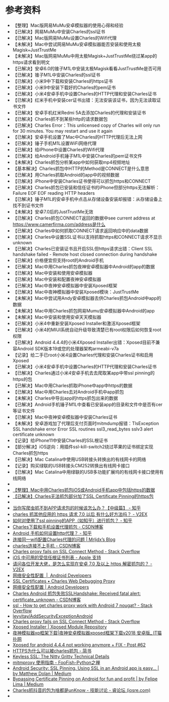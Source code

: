 # 参考资料

* 【整理】Mac版网易MuMu安卓模拟器的使用心得和经验
* 【已解决】网易MuMu中安装Charles的ssl证书
* 【已解决】Mac版网易MuMu设置Charles的Wifi代理
* 【未解决】Mac中尝试网易MuMu安卓模拟器能否安装和使用太极Magisk+JustTrustMe
* 【未解决】Mac版网易MuMu中用太极Magisk+JustTrustMe绕过某app的https请求看到明文
* 【已解决】安卓6.0的锥子M1L中安装太极Magisk看看JustTrustMe是否可用
* 【已解决】锥子M1L中安装Charles的ssl证书
* 【已解决】小米9中下载和安装Charles的https证书
* 【已解决】小米9中安装下载好的Charles的pem证书
* 【已解决】小米4安卓手机中设置Charles的HTTP代理和安装Charles证书
* 【已解决】红米手机中安装cer证书出错：无法安装该证书，因为无法读取证书文件
* 【已解决】安卓手机红米Redmi 5A去添加Charles的代理和安装证书
* 【已解决】Charles抓不到某些http的请求数据包
* 【已解决】Charles Error：This unlicensed copy of Charles will only run for 30 minutes. You may restart and use it again
* 【已解决】安卓手机设置了Mac中Charles的HTTP代理后无法上网
* 【已解决】锤子手机M1L设置WiFi网络代理
* 【已解决】给iPhone中设置Charles的Wifi代理
* 【已解决】给Android手机锤子M1L中安装Charles的pem证书文件
* 【未解决】Charles抓包分析某app中如何获取mp4视频地址
* 【基本解决】Charles抓包中HTTP的Method是CONNECT是什么意思
* 【已解决】用Charles抓取Android的app中的视频数据
* 【已解决】iPhone中安装Charles证书使得可以抓包https和CONNECT
* 【已解决】Charles抓包已安装和信任证书的iPhone但部分https无法解析：Failure EOF EOF reading HTTP headers
* 【已解决】锤子M1L的安卓手机中点击从存储设备安装却报错：从存储设备上找不到证书文件
* 【未解决】安卓7.0后的JustTrustMe无效
* 【已解决】Charles抓包CONNECT返回的数据中see current address at https://www.camerfirma.com/address是什么
* 【已解决】Charles中如何抓取CONNECT请求返回响应中的data数据
* 【已解决】Charles中设置SSL证书以支持抓取https和CONNECT请求不显示unknown
* 【已解决】Charles已安装证书且开启SSL但https请求出错：Client SSL handshake failed - Remote host closed connection during handshake
* 【已解决】价格便宜但支持root的Android手机
* 【已解决】Mac中用Charles抓包夜神安卓模拟器中Android的app的数据
* 【已解决】Mac中安装和使用安卓模拟器
* 【已解决】Mac中安装和配置夜神安卓模拟器
* 【已解决】Mac中夜神安卓模拟器中安装Xposed框架
* 【已解决】Mac中夜神模拟器中安装Xposed模块：JustTrustMe
* 【未解决】Mac中尝试用Andy安卓模拟器去供Charles抓包Android中app的数据
* 【未解决】Mac中用Charles抓包网易Mumu安卓模拟器中Android的app
* 【未解决】Mac中安装和使用安卓天天模拟器
* 【已解决】小米4中重新安装Xposed Installer和激活Xposed框架
* 【已解决】小米4的MIUI系统自动升级导致清楚已有root权限后如何恢复root权限
* 【已解决】Android 4.4.4的小米4Xposed Installer出错：Xposed目前不兼容Android SDK版本19或您的处理器架构armeabi-v7a
* 【记录】给二手已root小米4设置Charles代理和安装Charles证书和启用Xposed
* 【已解决】小米4安卓手机中设置Charles的HTTP代理和安装Charles证书
* 【已解决】Charles通过小米4安卓手机去去爬取某app中带ssl pinning的https的包
* 【已解决】Mac中用Charles抓取iPhone中app中https的数据
* 【已解决】Mac中用Charles去对Android手机中app抓包
* 【未解决】Charles中导出app的https抓包出来的数据
* 【已解决】Android手机锤子M1L中查看已安装app的目录和文件中是否有cer等证书文件
* 【已解决】Mac中夜神安卓模拟器中安装Charles证书
* 【未解决】安卓游戏加了代理后支付页面时mitmdump报错：TlsException SSL handshake error Error SSL routines ssl3_read_bytes sslv3 alert certificate unknown
* 【记录】给iPhone11中安装Charles的SSL根证书
* 【部分解决】iOS逆向：用插件ssl-kill-switch2绕过苹果的证书绑定实现Charles抓包https
* 【已解决】Mac Catalina中使用USB转接头转换出的有线网卡的网络
* 【记录】购买绿联的USB转接头CM252转换出有线网卡接口
* 【已解决】Mac Catalina中用绿联的USB多功能扩展坞的有线网卡接口使用有线网络
* 
* [【整理】Mac中用Charles抓包iOS或Android手机app中包括https的数据](http://www.crifan.org/mac_use_charles_capture_crawl_ios_android_phone_app_data_include_https_package)
* [【已解决】Charles无法抓包部分加了SSL Certificate Pinning的https包](http://www.crifan.org/charles_cannot_crawl_parital_https_request_package_which_using_ssl_cerificate_pinning)
* 
* [当你写爬虫抓不到APP请求包的时候该怎么办？【中级篇】 - 知乎](https://zhuanlan.zhihu.com/p/56397466)
* [charles 抓其他应用的 https 请求 7.0 以后 有什么好方法吗？ - V2EX](https://www.v2ex.com/t/528852)
* [如何对使用了ssl pinning的APP（如知乎）进行抓包？ - 知乎](https://www.zhihu.com/question/60618756)
* [Charles下载和手机设置代理抓包 - CSDN博客](https://blog.csdn.net/u014773821/article/details/75514690)
* [Android 手机如何设置http代理？ - 知乎](https://www.zhihu.com/question/21474174)
* [连接同一wifi配置Charles代理的问题 | Mrljdx’s Blog](http://mrljdx.com/2016/06/16/%E8%BF%9E%E6%8E%A5%E5%90%8C%E4%B8%80wifi%E9%85%8D%E7%BD%AECharles%E4%BB%A3%E7%90%86%E7%9A%84%E9%97%AE%E9%A2%98/)
* [charles连接不上手机 - CSDN博客](https://blog.csdn.net/dingqk/article/details/80384391)
* [Charles proxy fails on SSL Connect Method - Stack Overflow](https://stackoverflow.com/questions/19108067/charles-proxy-fails-on-ssl-connect-method)
* [iOS 中可用的受信任根证书列表 - Apple 支持](https://support.apple.com/zh-cn/HT204132)
* [请问各位开发大佬，是怎么实现在安卓 7.0 及以上 https 解密抓包的？ - V2EX](https://www.v2ex.com/t/520791)
* [网络安全性配置  |  Android Developers](https://developer.android.com/training/articles/security-config)
* [SSL Certificates • Charles Web Debugging Proxy](https://www.charlesproxy.com/documentation/using-charles/ssl-certificates/)
* [网络安全性配置  |  Android Developers](https://developer.android.google.cn/training/articles/security-config)
* [Charles Android 抓包失败SSLHandshake: Received fatal alert: certificate_unknown - CSDN博客](https://blog.csdn.net/mrxiagc/article/details/75329629)
* [ssl - How to get charles proxy work with Android 7 nougat? - Stack Overflow](https://stackoverflow.com/questions/39215229/how-to-get-charles-proxy-work-with-android-7-nougat)
* [levyitay/AddSecurityExceptionAndroid](https://github.com/levyitay/AddSecurityExceptionAndroid)
* [Charles proxy fails on SSL Connect Method - Stack Overflow](https://stackoverflow.com/questions/19108067/charles-proxy-fails-on-ssl-connect-method/52277209#52277209)
* [Xposed Installer | Xposed Module Repository](http://repo.xposed.info/module/de.robv.android.xposed.installer)
* [夜神模拟器xp框架下载|夜神安卓模拟器xposed框架下载v2018 安卓版_ IT猫扑网](http://www.itmop.com/downinfo/259107.html)
* [Xposed for android 4.4.4 not working anymore + FIX - Post #62](https://forum.xda-developers.com/showpost.php?p=64063168&postcount=62)
* [HTTPS为什么可以被charles抓包 - 简书](https://www.jianshu.com/p/a1bd0bcfe6a5)
* [Keyless SSL: The Nitty Gritty Technical Details](https://blog.cloudflare.com/keyless-ssl-the-nitty-gritty-technical-details/)
* [mitmproxy 使用指南 - FooFish-Python之禅](https://foofish.net/mitmproxy-toturial.html)
* [Android Security: SSL Pinning. Using SSL in an Android app is easy… | by Matthew Dolan | Medium](https://medium.com/@appmattus/android-security-ssl-pinning-1db8acb6621e)
* [Bypassing Certificate Pinning on Android for fun and profit | by Felipe Lima | Medium](https://medium.com/@felipecsl/bypassing-certificate-pinning-on-android-for-fun-and-profit-1b0d14beab2b)
* [Charles抓抖音的包为啥都是unKnow - 技能讨论 - 睿论坛 (iosre.com)](https://iosre.com/t/charles%E6%8A%93%E6%8A%96%E9%9F%B3%E7%9A%84%E5%8C%85%E4%B8%BA%E5%95%A5%E9%83%BD%E6%98%AFunknow/20202)
* 